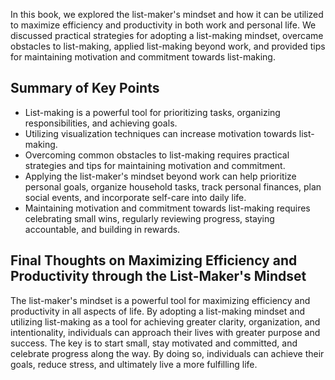 
In this book, we explored the list-maker's mindset and how it can be utilized to maximize efficiency and productivity in both work and personal life. We discussed practical strategies for adopting a list-making mindset, overcame obstacles to list-making, applied list-making beyond work, and provided tips for maintaining motivation and commitment towards list-making.

Summary of Key Points
---------------------

* List-making is a powerful tool for prioritizing tasks, organizing responsibilities, and achieving goals.
* Utilizing visualization techniques can increase motivation towards list-making.
* Overcoming common obstacles to list-making requires practical strategies and tips for maintaining motivation and commitment.
* Applying the list-maker's mindset beyond work can help prioritize personal goals, organize household tasks, track personal finances, plan social events, and incorporate self-care into daily life.
* Maintaining motivation and commitment towards list-making requires celebrating small wins, regularly reviewing progress, staying accountable, and building in rewards.

Final Thoughts on Maximizing Efficiency and Productivity through the List-Maker's Mindset
-----------------------------------------------------------------------------------------

The list-maker's mindset is a powerful tool for maximizing efficiency and productivity in all aspects of life. By adopting a list-making mindset and utilizing list-making as a tool for achieving greater clarity, organization, and intentionality, individuals can approach their lives with greater purpose and success. The key is to start small, stay motivated and committed, and celebrate progress along the way. By doing so, individuals can achieve their goals, reduce stress, and ultimately live a more fulfilling life.
